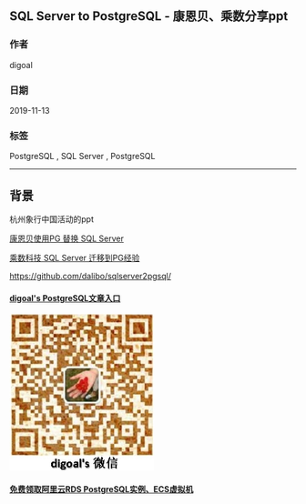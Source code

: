 ## SQL Server to PostgreSQL - 康恩贝、乘数分享ppt  
                                                                                                     
### 作者                                                            
digoal                                                                                                     
                                                                                                     
### 日期                                                                                                     
2019-11-13                                                                                                  
                                                                                                     
### 标签                                                                                                     
PostgreSQL , SQL Server , PostgreSQL  
                                                                                                     
----                                                                                                     
                                                                                                     
## 背景         
杭州象行中国活动的ppt  
  
[康恩贝使用PG 替换 SQL Server](20191113_02_doc_002.pptx)  
  
[乘数科技 SQL Server 迁移到PG经验](20191113_02_doc_001.pdf)  
  
https://github.com/dalibo/sqlserver2pgsql/  
    
  
  
  
#### [digoal's PostgreSQL文章入口](https://github.com/digoal/blog/blob/master/README.md "22709685feb7cab07d30f30387f0a9ae")
  
  
![digoal's weixin](../pic/digoal_weixin.jpg "f7ad92eeba24523fd47a6e1a0e691b59")
  
  
#### [免费领取阿里云RDS PostgreSQL实例、ECS虚拟机](https://www.aliyun.com/database/postgresqlactivity "57258f76c37864c6e6d23383d05714ea")
  
